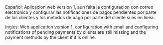 Español:
Aplicacion web version 1, aun falta la configuracion con correo electronico y configurar las notificaciones de pagos pendientes por parte de los clientes y los metodos de pago por parte del cliente si es en linea.

Ingles:
Web application version 1, configuration with email and configuring notifications of pending payments by clients are still missing and the payment methods by the client if it is online.
